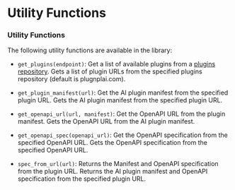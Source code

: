 # Utility Functions

### Utility Functions

The following utility functions are available in the library:

* `get_plugins(endpoint)`: Get a list of available plugins from a [plugins repository](https://www.plugplai.com/). 
Gets a list of plugin URLs from the specified plugins repository (default is plugnplai.com).

* `get_plugin_manifest(url)`: Get the AI plugin manifest from the specified plugin URL.
Gets the AI plugin manifest from the specified plugin URL.

* `get_openapi_url(url, manifest)`: Get the OpenAPI URL from the plugin manifest.
Gets the OpenAPI URL from the AI plugin manifest.

* `get_openapi_spec(openapi_url)`: Get the OpenAPI specification from the specified OpenAPI URL. 
Gets the OpenAPI specification from the specified OpenAPI URL.

* `spec_from_url(url)`: Returns the Manifest and OpenAPI specification from the plugin URL.
Returns the AI plugin manifest and OpenAPI specification from the specified plugin URL.

